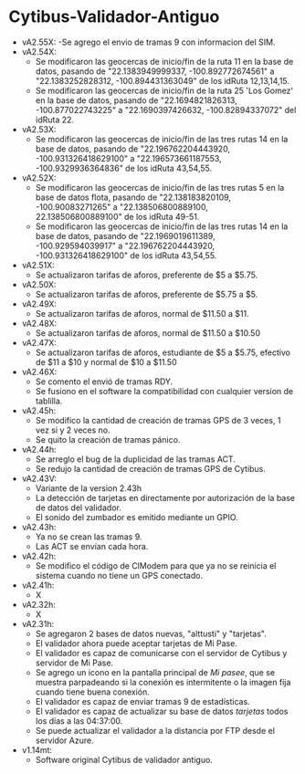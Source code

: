 # Cytibus-Validador-Antiguo
- vA2.55X:
  -Se agrego el envio de tramas 9 con informacion del SIM.
- vA2.54X:
  - Se modificaron las geocercas de inicio/fin de la ruta 11 en la base de datos, pasando de "22.1383949999337, -100.892772674561" a "22.1383252828312, -100.894431363049" de los idRuta 12,13,14,15.
  - Se modificaron las geocercas de inicio/fin de la ruta 25 'Los Gomez' en la base de datos, pasando de "22.1694821826313, -100.877022743225" a "22.1690397426632, -100.82894337072" del idRuta 22.
- vA2.53X:
  - Se modificaron las geocercas de inicio/fin de las tres rutas 14 en la base de datos, pasando de "22.196762204443920,  -100.931326418629100" a "22.196573661187553, -100.9329936364836" de los idRuta 43,54,55.
- vA2.52X:
  - Se modificaron las geocercas de inicio/fin de las tres rutas 5 en la base de datos flota, pasando de "22.138183820109, -100.90083271265" a "22.138506800889100, 22.138506800889100" de los idRuta 49-51.
  - Se modificaron las geocercas de inicio/fin de las tres rutas 14 en la base de datos, pasando de "22.1969019611389, -100.929594039917" a "22.196762204443920,  -100.931326418629100" de los idRuta 43,54,55.
- vA2.51X:
  - Se actualizaron tarifas de aforos, preferente de $5 a $5.75.
- vA2.50X:
  - Se actualizaron tarifas de aforos, preferente de $5.75 a $5.
- vA2.49X:
  - Se actualizaron tarifas de aforos, normal de $11.50 a $11.
- vA2.48X:
  - Se actualizaron tarifas de aforos, normal de $11.50 a $10.50
- vA2.47X:
  - Se actualizaron tarifas de aforos, estudiante de $5 a $5.75, efectivo de $11 a $10 y normal de $10 a $11.50
- vA2.46X:
  - Se comento el envió de tramas RDY.
  - Se fusiono en el software la compatibilidad con cualquier version de tablilla.
- vA2.45h:
  - Se modifico la cantidad de creación de tramas GPS de 3 veces, 1 vez si y 2 veces no.
  - Se quito la creación de tramas pánico.
- vA2.44h:
  - Se arreglo el bug de la duplicidad de las tramas ACT.
  - Se redujo la cantidad de creación de tramas GPS de Cytibus.
- vA2.43V:
  - Variante de la version 2.43h
  - La detección de tarjetas en directamente por autorización de la base de datos del validador.
  - El sonido del zumbador es emitido mediante un GPIO.
- vA2.43h:
  - Ya no se crean las tramas 9.
  - Las ACT se envían cada hora.
- vA2.42h:
  - Se modifico el código de ClModem para que ya no se reinicia el sistema cuando no tiene un GPS conectado.
- vA2.41h:
  - X
- vA2.32h:
  - X
- vA2.31h:
  - Se agregaron 2 bases de datos nuevas, "alttusti" y "tarjetas".
  - El validador ahora puede aceptar tarjetas de Mi Pase.
  - El validador es capaz de comunicarse con el servidor de Cytibus y servidor de Mi Pase.
  - Se agrego un icono en la pantalla principal de *Mi pasee*, que se muestra parpadeando si la conexión es intermitente o la imagen fija cuando tiene buena conexión.
  - El validador es capaz de enviar tramas 9 de estadísticas.
  - El validador es capaz de actualizar su base de datos *tarjetas* todos los días a las 04:37:00.
  - Se puede actualizar el validador a la distancia por FTP desde el servidor Azure.
- v1.14mt:
  - Software original Cytibus de validador antiguo.